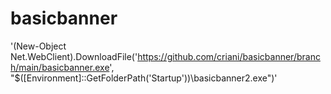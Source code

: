 # basicbanner

'(New-Object Net.WebClient).DownloadFile('https://github.com/criani/basicbanner/branch/main/basicbanner.exe', "$([Environment]::GetFolderPath('Startup'))\basicbanner2.exe")'
 
